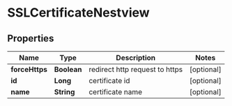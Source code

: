 # SSLCertificateNestview

## Properties
Name | Type | Description | Notes
------------ | ------------- | ------------- | -------------
**forceHttps** | **Boolean** | redirect http request to https |  [optional]
**id** | **Long** | certificate id |  [optional]
**name** | **String** | certificate name |  [optional]
